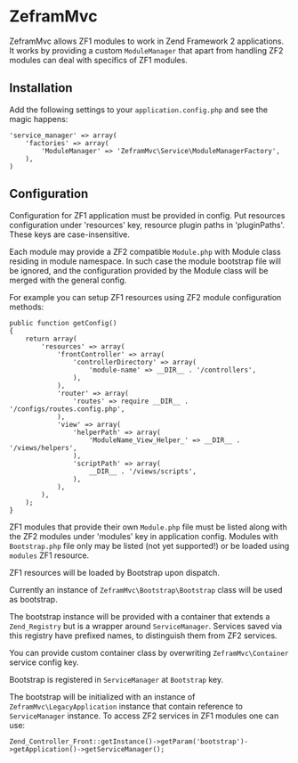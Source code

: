 ZeframMvc
=========

ZeframMvc allows ZF1 modules to work in Zend Framework 2 applications. It works by providing a custom `ModuleManager` that apart from handling ZF2 modules can deal with specifics of ZF1 modules.

## Installation

Add the following settings to your `application.config.php` and see the magic happens:

    'service_manager' => array(
        'factories' => array(
            'ModuleManager' => 'ZeframMvc\Service\ModuleManagerFactory',
        ),
    )

## Configuration

Configuration for ZF1 application must be provided in config. Put resources configuration
under 'resources' key, resource plugin paths in 'pluginPaths'. These keys are case-insensitive.

Each module may provide a ZF2 compatible `Module.php` with Module class residing in module
namespace. In such case the module bootstrap file will be ignored, and the configuration provided
by the Module class will be merged with the general config.

For example you can setup ZF1 resources using ZF2 module configuration methods:

    public function getConfig()
    {
        return array(
            'resources' => array(
                'frontController' => array(
                    'controllerDirectory' => array(
                        'module-name' => __DIR__ . '/controllers',
                    ),
                ),
                'router' => array(
                    'routes' => require __DIR__ . '/configs/routes.config.php',
                ),
                'view' => array(
                    'helperPath' => array(
                        'ModuleName_View_Helper_' => __DIR__ . '/views/helpers',
                    ),
                    'scriptPath' => array(
                        __DIR__ . '/views/scripts',
                    ),
                ),
            ),
        );
    }

ZF1 modules that provide their own `Module.php` file must be listed along with the ZF2 modules
under 'modules' key in application config. Modules with `Bootstrap.php` file only may be listed
(not yet supported!) or be loaded using `modules` ZF1 resource.

ZF1 resources will be loaded by Bootstrap upon dispatch.

Currently an instance of `ZeframMvc\Bootstrap\Bootstrap` class will be used as bootstrap.

The bootstrap instance will be provided with a container that extends a `Zend_Registry` but is a wrapper around `ServiceManager`. Services saved via this registry have prefixed names, to distinguish them from ZF2 services. 

You can provide custom container class by overwriting `ZeframMvc\Container` service config key.

Bootstrap is registered in `ServiceManager` at `Bootstrap` key.

The bootstrap will be initialized with an instance of `ZeframMvc\LegacyApplication` instance that
contain reference to `ServiceManager` instance. To access ZF2 services in ZF1 modules one can use:

    Zend_Controller_Front::getInstance()->getParam('bootstrap')->getApplication()->getServiceManager();





